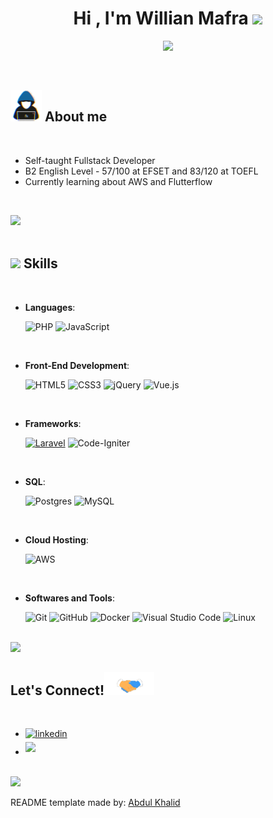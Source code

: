 
<h1 align="center"><b>Hi , I'm Willian Mafra </b><img src="https://media.giphy.com/media/hvRJCLFzcasrR4ia7z/giphy.gif" width="35"></h1>
<!--  -->

<p align="center">
  <a href="https://github.com/DenverCoder1/readme-typing-svg"><img src="https://readme-typing-svg.herokuapp.com?font=Time+New+Roman&color=cyan&size=25&center=true&vCenter=true&width=600&height=100&lines=Web+Developer;Active+Learner/Researcher"></a>
</p>

<br>
	
## <picture><img src = "https://github.com/0xAbdulKhalid/0xAbdulKhalid/raw/main/assets/mdImages/about_me.gif" width = 50px></picture> **About me**

<br>

- Self-taught Fullstack Developer
- B2 English Level - 57/100 at EFSET and 83/120 at TOEFL
- Currently learning about AWS and Flutterflow

<br>

<img src="https://user-images.githubusercontent.com/73097560/115834477-dbab4500-a447-11eb-908a-139a6edaec5c.gif"><br><br>

## <img src="https://media2.giphy.com/media/QssGEmpkyEOhBCb7e1/giphy.gif?cid=ecf05e47a0n3gi1bfqntqmob8g9aid1oyj2wr3ds3mg700bl&rid=giphy.gif" width ="25"><b> Skills</b>
<br>

<p align="center">

- **Languages**:
    
    ![PHP](https://img.shields.io/badge/php-%23777BB4.svg?style=for-the-badge&logo=php&logoColor=white) 
    ![JavaScript](https://img.shields.io/badge/javascript-%23323330.svg?style=for-the-badge&logo=javascript&logoColor=%23F7DF1E)
<br>   
    
- **Front-End Development**:

    ![HTML5](https://img.shields.io/badge/HTML5%20-%23E34F26.svg?style=for-the-badge&logo=html5&logoColor=white)
    ![CSS3](https://img.shields.io/badge/CSS%20-%231572B6.svg?style=for-the-badge&logo=css3&logoColor=white)
    ![jQuery](https://img.shields.io/badge/jquery-%230769AD.svg?style=for-the-badge&logo=jquery&logoColor=white)
    ![Vue.js](https://img.shields.io/badge/vuejs-%2335495e.svg?style=for-the-badge&logo=vuedotjs&logoColor=%234FC08D)

<br>

- **Frameworks**:

    [![Laravel](https://img.shields.io/badge/laravel-%23FF2D20.svg?style=for-the-badge&logo=laravel&logoColor=white)](https://desktop.github.com/)
    ![Code-Igniter](https://img.shields.io/badge/CodeIgniter-%23EF4223.svg?style=for-the-badge&logo=codeIgniter&logoColor=white)
<br>

- **SQL**:

    ![Postgres](https://img.shields.io/badge/postgres-%23316192.svg?style=for-the-badge&logo=postgresql&logoColor=white)
    ![MySQL](https://img.shields.io/badge/mysql-%2300f.svg?style=for-the-badge&logo=mysql&logoColor=white)
<br>

- **Cloud Hosting**:

    ![AWS](https://img.shields.io/badge/AWS-%23FF9900.svg?style=for-the-badge&logo=amazon-aws&logoColor=white)
    
<br>

- **Softwares and Tools**:

    ![Git](https://img.shields.io/badge/git-%23F05033.svg?style=for-the-badge&logo=git&logoColor=white)
    ![GitHub](https://img.shields.io/badge/github-%23121011.svg?style=for-the-badge&logo=github&logoColor=white)
    ![Docker](https://img.shields.io/badge/docker-%230db7ed.svg?style=for-the-badge&logo=docker&logoColor=white)
    ![Visual Studio Code](https://img.shields.io/badge/Visual%20Studio%20Code-0078d7.svg?style=for-the-badge&logo=visual-studio-code&logoColor=white)
    ![Linux](https://img.shields.io/badge/Linux-FCC624?style=for-the-badge&logo=linux&logoColor=black) 

</p>
<br>

<img src="https://user-images.githubusercontent.com/73097560/115834477-dbab4500-a447-11eb-908a-139a6edaec5c.gif">

## <b> Let's Connect!</b><img src="https://github.com/0xAbdulKhalid/0xAbdulKhalid/raw/main/assets/mdImages/handshake.gif" width ="80">
<br>
<div align='left'>

<ul>

<li>
    <a href="https://linkedin.com/in/willnmafra" target="_blank">
    <img src="https://img.shields.io/badge/linkedin:  willnmafra-%2300acee.svg?color=405DE6&style=for-the-badge&logo=linkedin&logoColor=white" alt=linkedin style="margin-bottom: 5px;"/>
    </a>
</li>

<li>
    <a href="mailto:willnmafra@gmail.com" target="_blank">
    <img src="https://img.shields.io/badge/gmail:  willnmafra-%23EA4335.svg?style=for-the-badge&logo=gmail&logoColor=white" t=mail style="margin-bottom: 5px;" />
    </a>
</li>
	
</ul>
</div>

<br>
<img src="https://user-images.githubusercontent.com/73097560/115834477-dbab4500-a447-11eb-908a-139a6edaec5c.gif">



README template made by: [Abdul Khalid](https://github.com/0xabdulkhalid)
